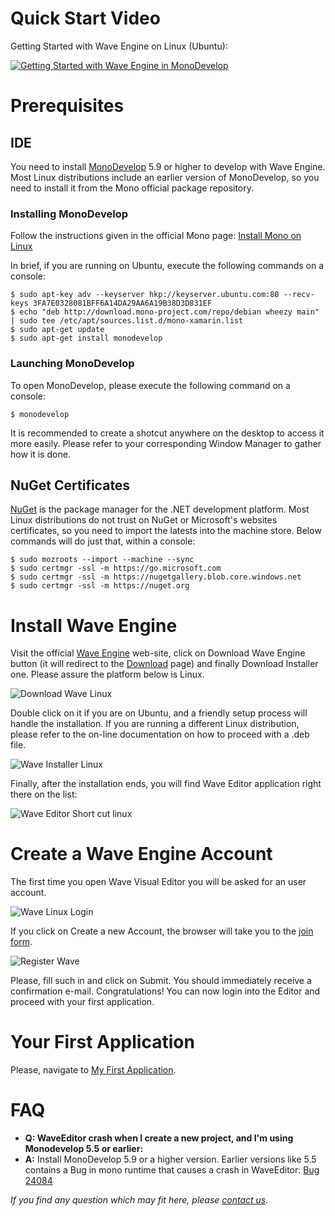 # Quick Start Video

Getting Started with Wave Engine on Linux (Ubuntu):

[![Getting Started with Wave Engine in MonoDevelop](http://img.youtube.com/vi/9acDSjNrHI0/0.jpg)](https://www.youtube.com/watch?v=tB_KtFun0_A)

# Prerequisites

## IDE

You need to install [MonoDevelop](http://monodevelop.com/) 5.9 or higher to develop with Wave Engine.
Most Linux distributions include an earlier version of MonoDevelop, so you need to install it from the Mono official package repository.

### Installing MonoDevelop

Follow the instructions given in the official Mono page: [Install Mono on Linux](http://www.mono-project.com/docs/getting-started/install/linux/#debian-ubuntu-and-derivatives)

In brief, if you are running on Ubuntu, execute the following commands on a console:

    $ sudo apt-key adv --keyserver hkp://keyserver.ubuntu.com:80 --recv-keys 3FA7E0328081BFF6A14DA29AA6A19B38D3D831EF    
    $ echo "deb http://download.mono-project.com/repo/debian wheezy main" | sudo tee /etc/apt/sources.list.d/mono-xamarin.list    
    $ sudo apt-get update    
    $ sudo apt-get install monodevelop  

### Launching MonoDevelop

To open MonoDevelop, please execute the following command on a console:

    $ monodevelop

It is recommended to create a shotcut anywhere on the desktop to access it more easily. Please refer to your corresponding Window Manager to gather how it is done.

## NuGet Certificates

[NuGet](https://www.nuget.org/) is the package manager for the .NET development platform. Most Linux distributions do not trust on NuGet or Microsoft's websites certificates, so you need to import the latests into the machine store. Below commands will do just that, within a console:

    $ sudo mozroots --import --machine --sync
    $ sudo certmgr -ssl -m https://go.microsoft.com
    $ sudo certmgr -ssl -m https://nugetgallery.blob.core.windows.net
    $ sudo certmgr -ssl -m https://nuget.org

# Install Wave Engine

Visit the official [Wave Engine](https://waveengine.net/) web-site, click on Download Wave Engine button (it will redirect to the [Download](http://waveengine.net/Downloads) page) and finally Download Installer one. Please assure the platform below is Linux.

![Download Wave Linux](images/DownloadWaveIntallerLinux.jpg)

Double click on it if you are on Ubuntu, and a friendly setup process will handle the installation. If you are running a different Linux distribution, please refer to the on-line documentation on how to proceed with a .deb file.

![Wave Installer Linux](images/WaveInstaller.jpg)

Finally, after the installation ends, you will find Wave Editor application right there on the list:

![Wave Editor Short cut linux](images/WaveEditorShortcut.jpg)

# Create a Wave Engine Account

The first time you open Wave Visual Editor you will be asked for an user account.

![Wave Linux Login](images/LinuxLogin.jpg)

If you click on Create a new Account, the browser will take you to the [join form](http://waveengine.net/account/register).

![Register Wave](images/RegisterNewAccount.PNG)

Please, fill such in and click on Submit. You should immediately receive a confirmation e-mail. Congratulations! You can now login into the Editor and proceed with your first application.

# Your First Application

Please, navigate to [My First Application](My-First-Application.md).

# FAQ

 - **Q: WaveEditor crash when I create a new project, and I'm using Monodevelop 5.5 or earlier:** 
 - **A:** Install MonoDevelop 5.9 or a higher version. Earlier versions like 5.5 contains a Bug in mono runtime that causes a crash in WaveEditor: [Bug 24084](https://bugzilla.xamarin.com/show_bug.cgi?id=24084)

_If you find any question which may fit here, please [contact us](https://waveengine.net/Company#Contact)._